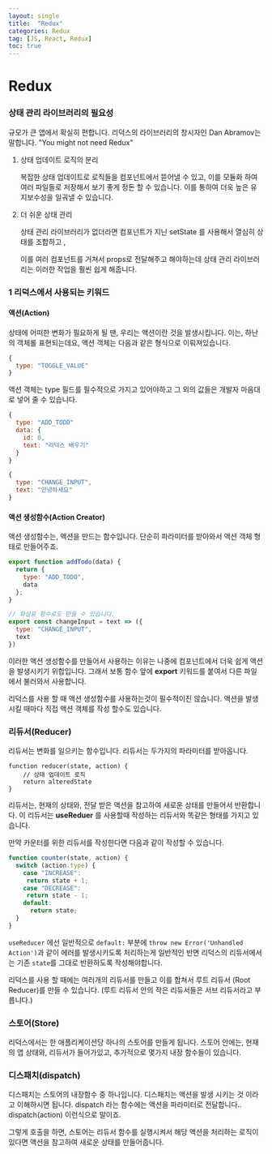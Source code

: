 ```yaml
---
layout: single
title:  "Redux"
categories: Redux
tag: [JS, React, Redux]
toc: true
---
```


# Redux

### 상태 관리 라이브러리의 필요성

규모가 큰 앱에서 확실히 편합니다. 리덕스의 라이브러리의 창시자인 Dan Abramov는 말합니다. "You might not need Redux"

1. 상태 업데이트 로직의 분리

   복잡한 상태 업데이트로 로직들을 컴포넌트에서 뜯어낼 수 있고, 이를 모듈화 하여 여러 파일들로 저장해서 보기 좋게 정돈 할 수 있습니다. 이를 통하여 더욱 높은 유지보수성을 일궈낼 수 있습니다. 

2. 더 쉬운 상태 관리

   상태 관리 라이브러리가 없더라면 컴포넌트가 지닌 setState 를 사용해서 열심히 상태를 조합하고 , 

   이를 여러 컴포넌트를 거쳐서 props로 전달해주고 해야하는데 상태 관리 라이브러리는 이러한 작업을 훨씬 쉽게 해줍니다.

### 1 리덕스에서 사용되는 키워드

#### 액션(Action)

상태에 어떠한 변화가 필요하게 될 땐, 우리는 액션이란 것을 발생시킵니다. 이는, 하난의 객체롤 표현되는데요, 액션 객체는 다음과 같은 형식으로 이뤄져있습니다.

```js
{
  type: "TOGGLE_VALUE"
}
```

액션 객체는 type 필드를 필수적으로 가지고 있어야하고 그 외의 값들은 개발자 마음대로 넣어 줄 수 있습니다.

```js
{
  type: "ADD_TODD"
  data: {
    id: 0,
    text: "리덕스 배우기"
  }
}
```

```js
{
  type: "CHANGE_INPUT",
  text: "안녕하세요"
}
```

#### 액션 생성함수(Action Creator)

액션 생성함수는, 액션을 만드는 함수입니다. 단순히 파라미터를 받아와서 액션 객체 형태로 만들어주죠.

```js
export function addTodo(data) {
  return {
    type: "ADD_TODO",
    data
  };
}

// 화살표 함수로도 만들 수 있습니다.
export const changeInput = text => ({
  type: "CHANGE_INPUT",
  text
})
```

이러한 액션 생성함수를 만들어서 사용하는 이유는 나중에 컴포넌트에서 더욱 쉽게 액션을 발생시키기 위합입니다. 그래서 보통 함수 앞에 **export** 키워드를 붙여서 다른 파일에서 불러와서 사용합니다.

리덕스를 사용 할 때 액션 생성함수를 사용하는것이 필수적이진 않습니다. 액션을 발생 시킬 때마다 직접 액션 객체를 작성 할수도 있습니다.



### 리듀서(Reducer)

리듀서는 변화를 일으키는 함수입니다. 리듀서는 두가지의 파라미터를 받아옵니다.

```
function reducer(state, action) {
	// 상태 업데이트 로직
	return alteredState
}
```

리듀서는, 현재의 상태와, 전달 받은 액션을 참고하여 새로운 상태를 만들어서 반환합니다. 이 리듀서는 **useReduer** 를 사용할때 작성하는 리듀서와 똑같은 형태를 가지고 있습니다.

만약 카운터를 위한 리듀서를 작성한다면 다음과 같이 작성할 수 있습니다.

```js
function counter(state, action) {
  switch (action.type) {
    case "INCREASE":
     return state + 1;
    case "DECREASE":
     return state - 1;
    default:
      return state;
  }
}
```

`useReducer` 에선 일반적으로 `default:` 부분에 `throw new Error('Unhandled Action')`과 같이 에러를 발생시키도록 처리하는게 일반적인 반면 리덕스의 리듀서에서는 기존 `state`를 그대로 반환하도록 작성해야합니다.

리덕스를 사용 할 때에는 여러개의 리듀서를 만들고 이를 합쳐서 루트 리듀서 (Root Reducer)를 만들 수 있습니다. (루트 리듀서 안의 작은 리듀서들은 서브 리듀서라고 부릅니다.)

### 스토어(Store)

리덕스에서는 한 애플리케이션당 하나의 스토어를 만들게 됩니다. 스토어 안에는, 현재의 앱 상태와, 리듀서가 들어가있고, 추가적으로 몇가지 내장 함수들이 있습니다.

### 디스패치(dispatch)

디스패치는 스토어의 내장함수 중 하나입니다. 디스패치는 액션을 발생 시키는 것 이라고 이해하시면 됩니다. dispatch 라는 함수에는 액션을 파라미터로 전달합니다.. dispatch(action) 이런식으로 말이죠.

그렇게 호출을 하면, 스토어는 리듀서 함수를 실행시켜서 해당 액션을 처리하는 로직이 있다면 액션을 참고하여 새로운 상태를 만들어줍니다.





